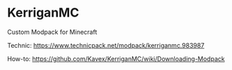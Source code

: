 # KerriganMC
Custom Modpack for Minecraft 


Technic: https://www.technicpack.net/modpack/kerriganmc.983987

How-to: https://github.com/Kavex/KerriganMC/wiki/Downloading-Modpack